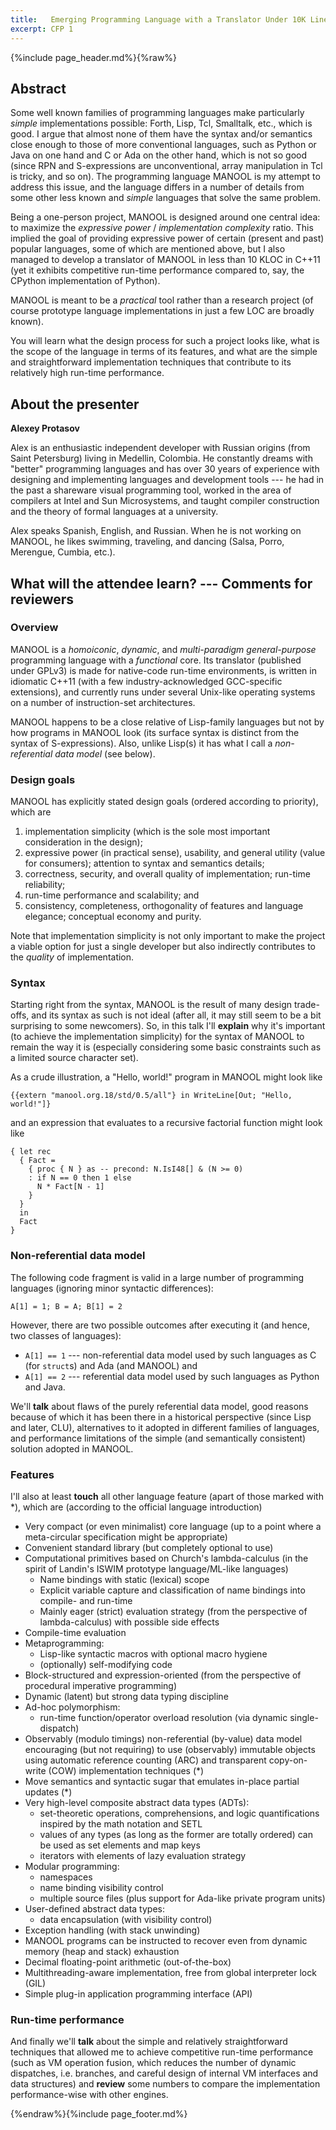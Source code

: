 ```yaml
---
title:   Emerging Programming Language with a Translator Under 10K Lines of Code
excerpt: CFP 1
---
```


{%include page_header.md%}{%raw%}


Abstract
----------------------------------------------------------------------------------------------------------------------------------------------------------------

Some well known families of programming languages make particularly *simple* implementations possible: Forth, Lisp, Tcl, Smalltalk, etc., which is good.
I argue that almost none of them have the syntax and/or semantics close enough to those of more conventional languages, such as Python or Java on one hand and C
or Ada on the other hand, which is not so good (since RPN and S-expressions are unconventional, array manipulation in Tcl is tricky, and so on).
The programming language MANOOL is my attempt to address this issue, and the language differs in a number of details from some other less known and *simple*
languages that solve the same problem.

Being a one-person project, MANOOL is designed around one central idea: to maximize the _expressive power_ / _implementation complexity_ ratio.
This implied the goal of providing expressive power of certain (present and past) popular languages, some of which are mentioned above, but I also managed to
develop a translator of MANOOL in less than 10 KLOC in C++11 (yet it exhibits competitive run-time performance compared to, say, the CPython implementation of
Python).

MANOOL is meant to be a *practical* tool rather than a research project (of course prototype language implementations in just a few LOC are broadly known).

You will learn what the design process for such a project looks like, what is the scope of the language in terms of its features, and what are the simple and
straightforward implementation techniques that contribute to its relatively high run-time performance.

About the presenter
----------------------------------------------------------------------------------------------------------------------------------------------------------------

**Alexey Protasov**

Alex is an enthusiastic independent developer with Russian origins (from Saint Petersburg) living in Medellin, Colombia.
He constantly dreams with "better" programming languages and has over 30 years of experience with designing and implementing languages and development tools ---
he had in the past a shareware visual programming tool, worked in the area of compilers at Intel and Sun Microsystems, and taught compiler construction and the
theory of formal languages at a university.

Alex speaks Spanish, English, and Russian.
When he is not working on MANOOL, he likes swimming, traveling, and dancing (Salsa, Porro, Merengue, Cumbia, etc.).

What will the attendee learn? --- Comments for reviewers
----------------------------------------------------------------------------------------------------------------------------------------------------------------

### Overview ###########################################################################################################

MANOOL is a *homoiconic*, *dynamic*, and *multi-paradigm* *general-purpose* programming language with a *functional* core.
Its translator (published under GPLv3) is made for native-code run-time environments, is written in idiomatic C++11 (with a few industry-acknowledged
GCC-specific extensions), and currently runs under several Unix-like operating systems on a number of instruction-set architectures.

MANOOL happens to be a close relative of Lisp-family languages but not by how programs in MANOOL look (its surface syntax is distinct from the syntax of
S-expressions).
Also, unlike Lisp(s) it has what I call a _non-referential data model_ (see below).

### Design goals #######################################################################################################

MANOOL has explicitly stated design goals (ordered according to priority), which are
  1. implementation simplicity (which is the sole most important consideration in the design);
  2. expressive power (in practical sense), usability, and general utility (value for consumers); attention to syntax and semantics details;
  3. correctness, security, and overall quality of implementation; run-time reliability;
  4. run-time performance and scalability; and
  5. consistency, completeness, orthogonality of features and language elegance; conceptual economy and purity.

Note that implementation simplicity is not only important to make the project a viable option for just a single developer but also indirectly contributes to the
*quality* of implementation.

### Syntax #############################################################################################################

Starting right from the syntax, MANOOL is the result of many design trade-offs, and its syntax as such is not ideal (after all, it may still seem to be a bit
surprising to some newcomers).
So, in this talk I'll **explain** why it's important (to achieve the implementation simplicity) for the syntax of MANOOL to remain the way it is (especially
considering some basic constraints such as a limited source character set).

As a crude illustration, a "Hello, world!" program in MANOOL might look like

    {{extern "manool.org.18/std/0.5/all"} in WriteLine[Out; "Hello, world!"]}

  and an expression that evaluates to a recursive factorial function might look like

    { let rec
      { Fact =
        { proc { N } as -- precond: N.IsI48[] & (N >= 0)
        : if N == 0 then 1 else
          N * Fact[N - 1]
        }
      }
      in
      Fact
    }

### Non-referential data model #########################################################################################

The following code fragment is valid in a large number of programming languages (ignoring minor syntactic differences):

    A[1] = 1; B = A; B[1] = 2

  However, there are two possible outcomes after executing it (and hence, two classes of languages):
  * `A[1] == 1` --- non-referential data model used by such languages as C (for `struct`s) and Ada (and MANOOL) and
  * `A[1] == 2` --- referential data model used by such languages as Python and Java.

We'll **talk** about flaws of the purely referential data model, good reasons because of which it has been there in a historical perspective (since Lisp and
later, CLU), alternatives to it adopted in different families of languages, and performance limitations of the simple (and semantically consistent) solution
adopted in MANOOL.

### Features ###########################################################################################################

I'll also at least **touch** all other language feature (apart of those marked with *), which are (according to the official language introduction)
  * Very compact (or even minimalist) core language (up to a point where a meta-circular specification might be appropriate)
  * Convenient standard library (but completely optional to use)
  * Computational primitives based on Church's lambda-calculus (in the spirit of Landin's ISWIM prototype language/ML-like languages)
    - Name bindings with static (lexical) scope
    - Explicit variable capture and classification of name bindings into compile- and run-time
    - Mainly eager (strict) evaluation strategy (from the perspective of lambda-calculus) with possible side effects
  * Compile-time evaluation
  * Metaprogramming:
    - Lisp-like syntactic macros with optional macro hygiene
    - (optionally) self-modifying code
  * Block-structured and expression-oriented (from the perspective of procedural imperative programming)
  * Dynamic (latent) but strong data typing discipline
  * Ad-hoc polymorphism:
    - run-time function/operator overload resolution (via dynamic single-dispatch)
  * Observably (modulo timings) non-referential (by-value) data model encouraging (but not requiring) to use (observably) immutable objects using automatic
    reference counting (ARC) and transparent copy-on-write (COW) implementation techniques (*)
  * Move semantics and syntactic sugar that emulates in-place partial updates (*)
  * Very high-level composite abstract data types (ADTs):
    - set-theoretic operations, comprehensions, and logic quantifications inspired by the math notation and SETL
    - values of any types (as long as the former are totally ordered) can be used as set elements and map keys
    - iterators with elements of lazy evaluation strategy
  * Modular programming:
    - namespaces
    - name binding visibility control
    - multiple source files (plus support for Ada-like private program units)
  * User-defined abstract data types:
    - data encapsulation (with visibility control)
  * Exception handling (with stack unwinding)
  * MANOOL programs can be instructed to recover even from dynamic memory (heap and stack) exhaustion
  * Decimal floating-point arithmetic (out-of-the-box)
  * Multithreading-aware implementation, free from global interpreter lock (GIL)
  * Simple plug-in application programming interface (API)

### Run-time performance ###############################################################################################

And finally we'll **talk** about the simple and relatively straightforward techniques that allowed me to achieve competitive run-time performance (such as VM
operation fusion, which reduces the number of dynamic dispatches, i.e. branches, and careful design of internal VM interfaces and data structures) and
**review** some numbers to compare the implementation performance-wise with other engines.


{%endraw%}{%include page_footer.md%}
